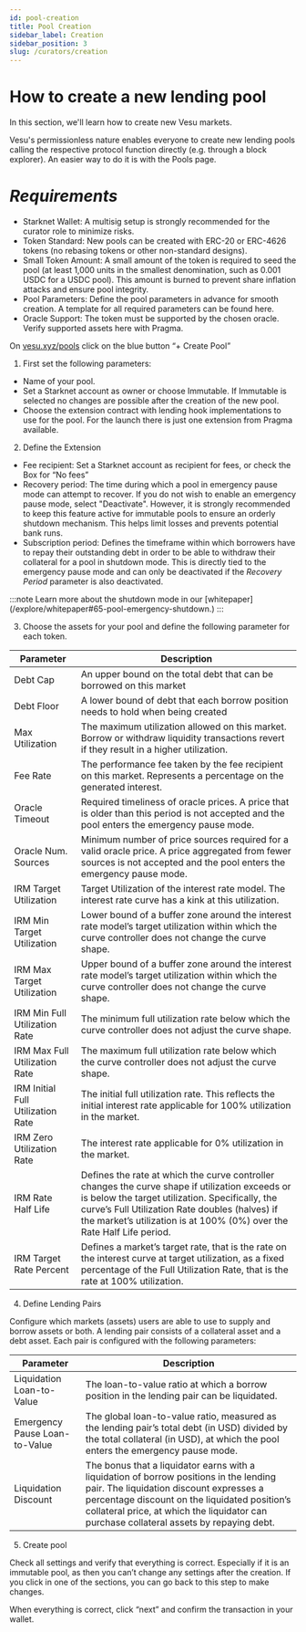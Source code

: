 ```yaml
---
id: pool-creation
title: Pool Creation
sidebar_label: Creation
sidebar_position: 3
slug: /curators/creation
---
```


# **How to create a new lending pool**

In this section, we'll learn how to create new Vesu markets.

Vesu's permissionless nature enables everyone to create new lending pools calling the respective protocol function directly (e.g. through a block explorer). An easier way to do it is with the Pools page.

# *Requirements*

- Starknet Wallet: A multisig setup is strongly recommended for the curator role to minimize risks.
- Token Standard: New pools can be created with ERC-20 or ERC-4626 tokens (no rebasing tokens or other non-standard designs).
- Small Token Amount: A small amount of the token is required to seed the pool (at least 1,000 units in the smallest denomination, such as 0.001 USDC for a USDC pool). This amount is burned to prevent share inflation attacks and ensure pool integrity.
- Pool Parameters: Define the pool parameters in advance for smooth creation. A template for all required parameters can be found here.
- Oracle Support: The token must be supported by the chosen oracle. Verify supported assets here with Pragma.



On [vesu.xyz/pools](http://vesu.xyz//pools) click on the blue button “+ Create Pool”

1. First set the following parameters:
- Name of your pool.
- Set a Starknet account as owner or choose Immutable. If Immutable is selected no changes are possible after the creation of the new pool.
- Choose the extension contract with lending hook implementations to use for the pool. For the launch there is just one extension from Pragma available. 

2. Define the Extension
- Fee recipient: Set a Starknet account as recipient for fees, or check the Box for “No fees”
- Recovery period: The time during which a pool in emergency pause mode can attempt to recover. If you do not wish to enable an emergency pause mode, select "Deactivate". However, it is strongly recommended to keep this feature active for immutable pools to ensure an orderly shutdown mechanism. This helps limit losses and prevents potential bank runs.
- Subscription period: Defines the timeframe within which borrowers have to repay their outstanding debt in order to be able to withdraw their collateral for a pool in shutdown mode. This is directly tied to the emergency pause mode and can only be deactivated if the _Recovery Period_ parameter is also deactivated.

:::note
Learn more about the shutdown mode in our [whitepaper] (/explore/whitepaper#65-pool-emergency-shutdown.)
:::


3. Choose the assets for your pool and define the following parameter for each token.

| Parameter | Description |
| --- | --- |
| Debt Cap | An upper bound on the total debt that can be borrowed on this market |
| Debt Floor | A lower bound of debt that each borrow position needs to hold when being created |
| Max Utilization | The maximum utilization allowed on this market. Borrow or withdraw liquidity transactions revert if they result in a higher utilization. |
| Fee Rate | The performance fee taken by the fee recipient on this market. Represents a percentage on the generated interest. |
| Oracle Timeout | Required timeliness of oracle prices. A price that is older than this period is not accepted and the pool enters the emergency pause mode. |
| Oracle Num. Sources | Minimum number of price sources required for a valid oracle price. A price aggregated from fewer sources is not accepted and the pool enters the emergency pause mode. |
| IRM Target Utilization | Target Utilization of the interest rate model. The interest rate curve has a kink at this utilization. |
| IRM Min Target Utilization | Lower bound of a buffer zone around the interest rate model’s target utilization within which the curve controller does not change the curve shape. |
| IRM Max Target Utilization | Upper bound of a buffer zone around the interest rate model’s target utilization within which the curve controller does not change the curve shape. |
| IRM Min Full Utilization Rate | The minimum full utilization rate below which the curve controller does not adjust the curve shape. |
| IRM Max Full Utilization Rate | The maximum full utilization rate below which the curve controller does not adjust the curve shape. |
| IRM Initial Full Utilization Rate | The initial full utilization rate. This reflects the initial interest rate applicable for 100% utilization in the market. |
| IRM Zero Utilization Rate | The interest rate applicable for 0% utilization in the market. |
| IRM Rate Half Life | Defines the rate at which the curve controller changes the curve shape if utilization exceeds or is below the target utilization. Specifically, the curve’s Full Utilization Rate doubles (halves) if the market’s utilization is at 100% (0%) over the Rate Half Life period. |
| IRM Target Rate Percent | Defines a market’s target rate, that is the rate on the interest curve at target utilization, as a fixed percentage of the Full Utilization Rate, that is the rate at 100% utilization. |


4. Define Lending Pairs

Configure which markets (assets) users are able to use to supply and borrow assets or both. A lending pair consists of a collateral asset and a debt asset. Each pair is configured with the following parameters:

| Parameter | Description |
| --- | --- |
| Liquidation Loan-to-Value | The loan-to-value ratio at which a borrow position in the lending pair can be liquidated. |
| Emergency Pause Loan-to-Value | The global loan-to-value ratio, measured as the lending pair’s total debt (in USD) divided by the total collateral (in USD), at which the pool enters the emergency pause mode. |
| Liquidation Discount | The bonus that a liquidator earns with a liquidation of borrow positions in the lending pair. The liquidation discount expresses a percentage discount on the liquidated position’s collateral price, at which the liquidator can purchase collateral assets by repaying debt. |


5. Create pool

Check all settings and verify that everything is correct. Especially if it is an immutable pool, as then you can’t change any settings after the creation. If you click in one of the sections, you can go back to this step to make changes.

When everything is correct, click “next” and confirm the transaction in your wallet.